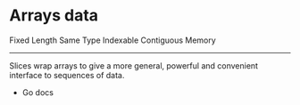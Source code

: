 # Arrays data

Fixed Length
Same Type
Indexable
Contiguous Memory

---

Slices wrap arrays to give a more general, powerful and convenient interface to sequences of data.

- Go docs
